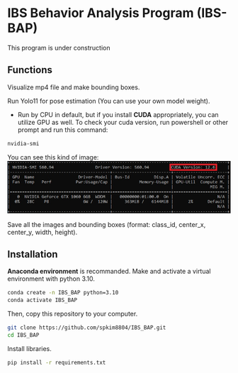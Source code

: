 # IBS Behavior Analysis Program (IBS-BAP)
This program is under construction

## Functions
Visualize mp4 file and make bounding boxes.

Run Yolo11 for pose estimation (You can use your own model weight).
* Run by CPU in default, but if you install **CUDA** appropriately, you can utilize GPU as well.
To check your cuda version, run powershell or other prompt and run this command:
```bash
nvidia-smi
```
You can see this kind of image:
![nvidia-smi](config/images/nvidiasmi.jpg)


Save all the images and bounding boxes (format: class_id, center_x, center_y, width, height).

## Installation
**Anaconda environment** is recommanded.
Make and activate a virtual environment with python 3.10.
```bash
conda create -n IBS_BAP python=3.10
conda activate IBS_BAP
```
Then, copy this repository to your computer.
```bash
git clone https://github.com/spkim8804/IBS_BAP.git
cd IBS_BAP
```
Install libraries.
```bash
pip install -r requirements.txt
```
